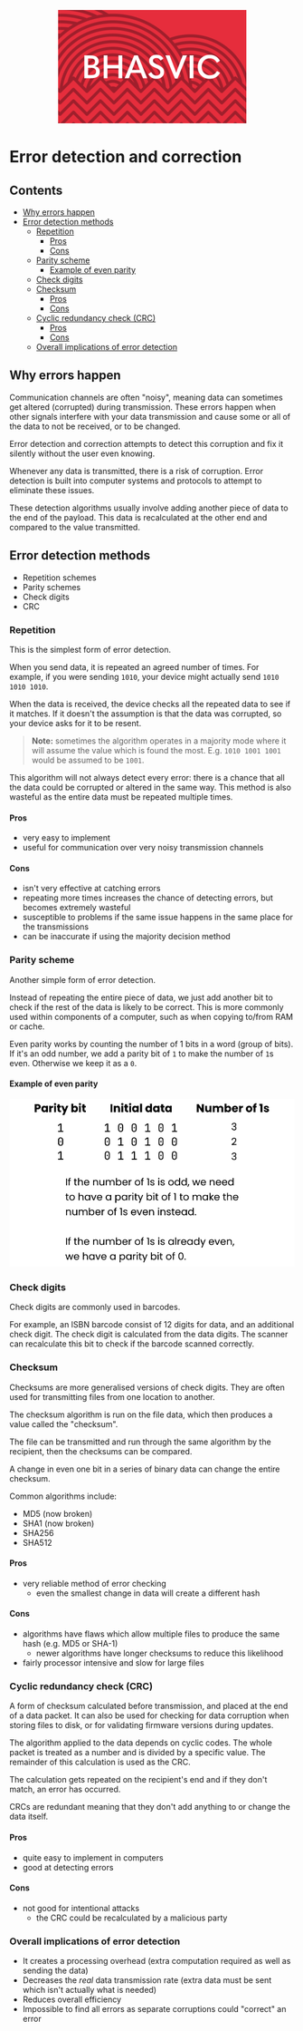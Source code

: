 <p align="center">
  <img src="https://github.com/davwheat-bhasvic/common-assets/blob/main/images/bhasvic/bhasvic-rect-hills-text-small.png?raw=true">
</p>

# Error detection and correction <!-- omit in toc -->

## Contents <!-- omit in toc -->

- [Why errors happen](#why-errors-happen)
- [Error detection methods](#error-detection-methods)
  - [Repetition](#repetition)
    - [Pros](#pros)
    - [Cons](#cons)
  - [Parity scheme](#parity-scheme)
    - [Example of even parity](#example-of-even-parity)
  - [Check digits](#check-digits)
  - [Checksum](#checksum)
    - [Pros](#pros-1)
    - [Cons](#cons-1)
  - [Cyclic redundancy check (CRC)](#cyclic-redundancy-check-crc)
    - [Pros](#pros-2)
    - [Cons](#cons-2)
  - [Overall implications of error detection](#overall-implications-of-error-detection)

## Why errors happen

Communication channels are often "noisy", meaning data can sometimes get altered (corrupted) during transmission. These errors happen when other signals interfere with your data transmission and cause some or all of the data to not be received, or to be changed.

Error detection and correction attempts to detect this corruption and fix it silently without the user even knowing.

Whenever any data is transmitted, there is a risk of corruption. Error detection is built into computer systems and protocols to attempt to eliminate these issues.

These detection algorithms usually involve adding another piece of data to the end of the payload. This data is recalculated at the other end and compared to the value transmitted.

## Error detection methods

- Repetition schemes
- Parity schemes
- Check digits
- CRC

### Repetition

This is the simplest form of error detection.

When you send data, it is repeated an agreed number of times. For example, if you were sending `1010`, your device might actually send `1010 1010 1010`.

When the data is received, the device checks all the repeated data to see if it matches. If it doesn't the assumption is that the data was corrupted, so your device asks for it to be resent.

> **Note:** sometimes the algorithm operates in a majority mode where it will assume the value which is found the most. E.g. `1010 1001 1001` would be assumed to be `1001`.

This algorithm will not always detect every error: there is a chance that all the data could be corrupted or altered in the same
way. This method is also wasteful as the entire data must be repeated multiple times.

#### Pros

- very easy to implement
- useful for communication over very noisy transmission channels

#### Cons

- isn't very effective at catching errors
- repeating more times increases the chance of detecting errors, but becomes extremely wasteful
- susceptible to problems if the same issue happens in the same place for the transmissions
- can be inaccurate if using the majority decision method

### Parity scheme

Another simple form of error detection.

Instead of repeating the entire piece of data, we just add another bit to check if the rest of the data is likely to be correct. This is more commonly used within components of a computer, such as when copying to/from RAM or cache.

Even parity works by counting the number of 1 bits in a word (group of bits). If it's an odd number, we add a parity bit of `1` to make the number of `1`s even. Otherwise we keep it as a `0`.

#### Example of even parity

![](img/parity.png)

### Check digits

Check digits are commonly used in barcodes.

For example, an ISBN barcode consist of 12 digits for data, and an additional check digit. The check digit is calculated from the data digits. The scanner can recalculate this bit to check if the barcode scanned correctly.

### Checksum

Checksums are more generalised versions of check digits. They are often used for transmitting files from one location to another.

The checksum algorithm is run on the file data, which then produces a value called the "checksum".

The file can be transmitted and run through the same algorithm by the recipient, then the checksums can be compared.

A change in even one bit in a series of binary data can change the entire checksum.

Common algorithms include:

- MD5 (now broken)
- SHA1 (now broken)
- SHA256
- SHA512

#### Pros

- very reliable method of error checking
  - even the smallest change in data will create a different hash

#### Cons

- algorithms have flaws which allow multiple files to produce the same hash (e.g. MD5 or SHA-1)
  - newer algorithms have longer checksums to reduce this likelihood
- fairly processor intensive and slow for large files

### Cyclic redundancy check (CRC)

A form of checksum calculated before transmission, and placed at the end of a data packet. It can also be used for checking for data corruption when storing files to disk, or for validating firmware versions during updates.

The algorithm applied to the data depends on cyclic codes. The whole packet is treated as a number and is divided by a specific value. The remainder of this calculation is used as the CRC.

The calculation gets repeated on the recipient's end and if they don't match, an error has occurred.

CRCs are redundant meaning that they don't add anything to or change the data itself.

#### Pros

- quite easy to implement in computers
- good at detecting errors

#### Cons

- not good for intentional attacks
  - the CRC could be recalculated by a malicious party

### Overall implications of error detection

- It creates a processing overhead (extra computation required as well as sending the data)
- Decreases the _real_ data transmission rate (extra data must be sent which isn't actually what is needed)
- Reduces overall efficiency
- Impossible to find all errors as separate corruptions could "correct" an error
